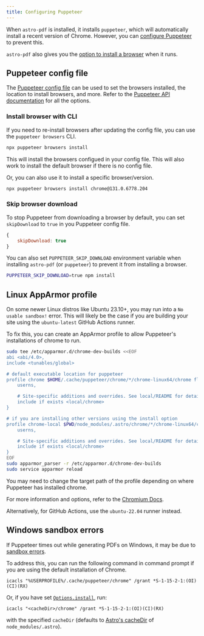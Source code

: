 ```yaml
---
title: Configuring Puppeteer
---
```


When `astro-pdf` is installed, it installs `puppeteer`, which will automatically install a recent version of Chrome. However, you can [configure Puppeteer](https://pptr.dev/guides/configuration) to prevent this.

`astro-pdf` also gives you the [option to install a browser](reference/options#install) when it runs.

## Puppeteer config file

The [Puppeteer config file](https://pptr.dev/guides/configuration#configuration-files) can be used to set the browsers installed, the location to install browsers, and more. Refer to the [Puppeteer API documentation](https://pptr.dev/api/puppeteer.configuration) for all the options.

### Install browser with CLI

If you need to re-install browsers after updating the config file, you can use the `puppeteer browsers` CLI.

```sh
npx puppeteer browsers install
```

This will install the browsers configued in your config file. This will also work to install the default browser if there is no config file.

Or, you can also use it to install a specific browser/version.

```sh
npx puppeteer browsers install chrome@131.0.6778.204
```

### Skip browser download

To stop Puppeteer from downloading a browser by default, you can set `skipDownload` to `true` in you Puppeteer config file.

```js
{
    skipDownload: true
}
```

You can also set `PUPPETEER_SKIP_DOWNLOAD` environment variable when installing `astro-pdf` (or `puppeteer`) to prevent it from installing a browser.

```sh
PUPPETEER_SKIP_DOWNLOAD=true npm install
```

## Linux AppArmor profile

On some newer Linux distros like Ubuntu 23.10+, you may run into a `No usable sandbox!` error. This will likely be the case if you are building your site using the `ubuntu-latest` GitHub Actions runner.

To fix this, you can create an AppArmor profile to allow Puppeteer's installations of chrome to run.

```bash
sudo tee /etc/apparmor.d/chrome-dev-builds <<EOF
abi <abi/4.0>,
include <tunables/global>

# default executable location for puppeteer
profile chrome $HOME/.cache/puppeteer/chrome/*/chrome-linux64/chrome flags=(unconfined) {
    userns,

    # Site-specific additions and overrides. See local/README for details.
    include if exists <local/chrome>
}

# if you are installing other versions using the install option
profile chrome-local $PWD/node_modules/.astro/chrome/*/chrome-linux64/chrome flags=(unconfined) {
    userns,

    # Site-specific additions and overrides. See local/README for details.
    include if exists <local/chrome>
}
EOF
sudo apparmor_parser -r /etc/apparmor.d/chrome-dev-builds
sudo service apparmor reload
```

You may need to change the target path of the profile depending on where Puppeteer has installed chrome.

For more information and options, refer to the [Chromium Docs](https://chromium.googlesource.com/chromium/src/+/main/docs/security/apparmor-userns-restrictions.md).

Alternatively, for GitHub Actions, use the `ubuntu-22.04` runner instead.

## Windows sandbox errors

If Puppeteer times out while generating PDFs on Windows, it may be due to [sandbox errors](https://pptr.dev/troubleshooting#chrome-reports-sandbox-errors-on-windows).

To address this, you can run the following command in command prompt if you are using the default installation of Chrome.

```
icacls "%USERPROFILE%/.cache/puppeteer/chrome" /grant *S-1-15-2-1:(OI)(CI)(RX)
```

Or, if you have set [`Options.install`](reference/options#install), run:

```
icacls "<cacheDir>/chrome" /grant *S-1-15-2-1:(OI)(CI)(RX)
```

with the specified `cacheDir` (defaults to [Astro's cacheDir](https://docs.astro.build/en/reference/configuration-reference/#cachedir) of `node_modules/.astro`).
